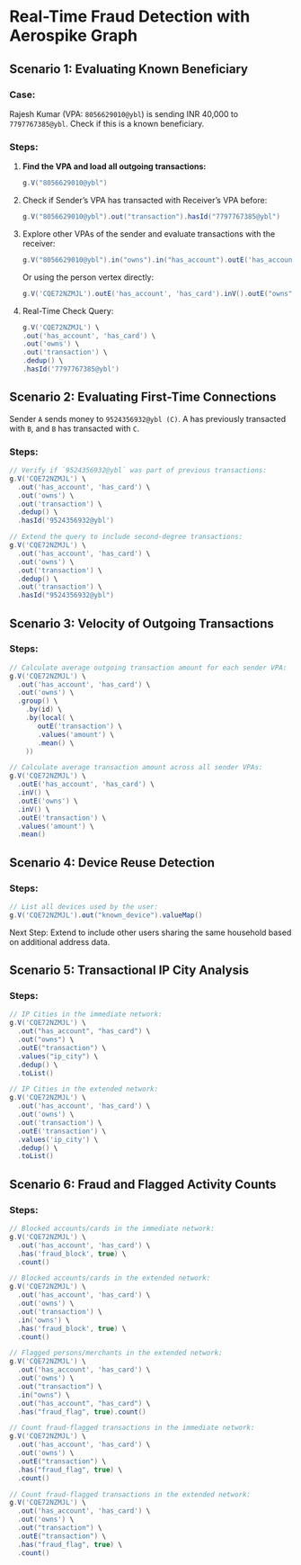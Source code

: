 # Real-Time Fraud Detection with Aerospike Graph

## Scenario 1: Evaluating Known Beneficiary
### Case:
Rajesh Kumar (VPA: `8056629010@ybl`) is sending INR 40,000 to `7797767385@ybl`. Check if this is a known beneficiary.

### Steps:
1. **Find the VPA and load all outgoing transactions:**
   ```groovy
   g.V("8056629010@ybl")
2. Check if Sender’s VPA has transacted with Receiver’s VPA before:
   ```groovy
   g.V("8056629010@ybl").out("transaction").hasId("7797767385@ybl")
3. Explore other VPAs of the sender and evaluate transactions with the receiver:
   ```groovy
   g.V("8056629010@ybl").in("owns").in("has_account").outE('has_account', 'has_card').inV().outE("owns").inV().outE("transaction").inV().path()
   ```
   Or using the person vertex directly:
   ```groovy
   g.V('CQE72NZMJL').outE('has_account', 'has_card').inV().outE("owns").inV().outE("transaction").inV().path()
   ```
4. Real-Time Check Query:
   ```groovy
   g.V('CQE72NZMJL') \
   .out('has_account', 'has_card') \
   .out('owns') \
   .out('transaction') \
   .dedup() \
   .hasId('7797767385@ybl')

## Scenario 2: Evaluating First-Time Connections
Sender `A` sends money to `9524356932@ybl (C)`. A has previously transacted with `B`, and `B` has transacted with `C`.

### Steps:
```groovy
// Verify if `9524356932@ybl` was part of previous transactions:
g.V('CQE72NZMJL') \
  .out('has_account', 'has_card') \
  .out('owns') \
  .out('transaction') \
  .dedup() \
  .hasId('9524356932@ybl')

// Extend the query to include second-degree transactions:
g.V('CQE72NZMJL') \
  .out('has_account', 'has_card') \
  .out('owns') \
  .out('transaction') \
  .dedup() \
  .out('transaction') \
  .hasId("9524356932@ybl")
```
## Scenario 3: Velocity of Outgoing Transactions 
### Steps:
```groovy
// Calculate average outgoing transaction amount for each sender VPA:
g.V('CQE72NZMJL') \
  .out('has_account', 'has_card') \
  .out('owns') \
  .group() \
    .by(id) \
    .by(local( \
       outE('transaction') \
       .values('amount') \
       .mean() \
    ))

// Calculate average transaction amount across all sender VPAs:
g.V('CQE72NZMJL') \
  .outE('has_account', 'has_card') \
  .inV() \
  .outE('owns') \
  .inV() \
  .outE('transaction') \
  .values('amount') \
  .mean()
```
## Scenario 4: Device Reuse Detection
### Steps:
```groovy
// List all devices used by the user:
g.V('CQE72NZMJL').out("known_device").valueMap()
```
Next Step: Extend to include other users sharing the same household based on additional address data.

## Scenario 5: Transactional IP City Analysis
### Steps:
```groovy
// IP Cities in the immediate network:
g.V('CQE72NZMJL') \
  .out("has_account", "has_card") \
  .out("owns") \
  .outE("transaction") \
  .values("ip_city") \
  .dedup() \
  .toList()

// IP Cities in the extended network:
g.V('CQE72NZMJL') \
  .out('has_account', 'has_card') \
  .out('owns') \
  .out('transaction') \
  .outE('transaction') \
  .values('ip_city') \
  .dedup() \
  .toList()
```
## Scenario 6: Fraud and Flagged Activity Counts
### Steps:
```groovy
// Blocked accounts/cards in the immediate network:
g.V('CQE72NZMJL') \
  .out('has_account', 'has_card') \
  .has('fraud_block', true) \
  .count()

// Blocked accounts/cards in the extended network:
g.V('CQE72NZMJL') \
  .out('has_account', 'has_card') \
  .out('owns') \
  .out('transaction') \
  .in('owns') \
  .has('fraud_block', true) \
  .count()

// Flagged persons/merchants in the extended network:
g.V('CQE72NZMJL') \
  .out('has_account', 'has_card') \
  .out('owns') \
  .out("transaction") \
  .in("owns") \
  .out("has_account", "has_card") \
  .has("fraud_flag", true).count()

// Count fraud-flagged transactions in the immediate network:
g.V('CQE72NZMJL') \
  .out('has_account', 'has_card') \
  .out('owns') \
  .outE("transaction") \
  .has("fraud_flag", true) \
  .count()

// Count fraud-flagged transactions in the extended network:
g.V('CQE72NZMJL') \
  .out('has_account', 'has_card') \
  .out('owns') \
  .out("transaction") \
  .outE("transaction") \
  .has("fraud_flag", true) \
  .count()
```
